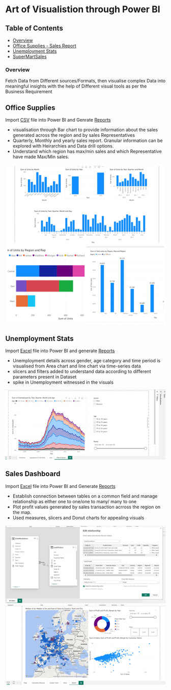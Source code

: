 
# Art of Visualistion through Power BI

## Table of Contents

* [Overview](#overview)
* [Office Supplies - Sales Report](#office-supplies)
* [Unemployment Stats](#unemployment-stats)
* [SuperMartSales](#sales-dashboard)

### Overview

Fetch Data from Different sources/Formats, then visualise complex Data into meaningful insights with the help of Different visual tools as per the Business Requirement

## Office Supplies

Import [CSV](https://github.com/varma-prasad/Power-BI-Visualization/blob/main/Datasets/P6-OfficeSupplies.csv) file into Power BI and Genrate [Reports](https://github.com/varma-prasad/Power-BI-Visualization/blob/main/OfficeSupplies.pdf)
* visualisation through Bar chart to provide information about the sales generated across the region and by sales Representatives
* Quarterly, Monthly and yearly sales report. Granular information can be explored with Heirarchies and Data drill options.
* Understand which region has max/min sales and which Representative have made Max/Min sales.


![Sales](https://raw.githubusercontent.com/varma-prasad/Power-BI-Visualization/main/Images/Sales.jpg)

## Unemployment Stats

Import [Excel](https://github.com/varma-prasad/Power-BI-Visualization/blob/main/Datasets/P6-Long-Term-Unemployment-Statistics.xlsx) file into Power BI and generate [Reports](https://github.com/varma-prasad/Power-BI-Visualization/blob/main/UnemploymentStats.pdf)
* Unemployment details across gender, age category and time period is visualised from Area chart and line chart via time-series data
* slicers and filters added to understand data according to different parameters present in Dataset
* spike in Unemployment witnessed in the visuals


![Unemployment](https://raw.githubusercontent.com/varma-prasad/Power-BI-Visualization/main/Images/Unemployment.PNG)

## Sales Dashboard 

Import [Excel](https://github.com/varma-prasad/Power-BI-Visualization/blob/main/Datasets/P6-AmazingMartEU2Geo.xlsx) file into Power BI and Generate [Reports](https://github.com/varma-prasad/Power-BI-Visualization/blob/main/Supermartsales.pdf)

* Establish connection between tables on a common field and manage relationship as either one to one/one to many/ many to one
* Plot profit values generated by sales transaction acrross the region on the map.
* Used measures, slicers and Donut charts for appealing visuals

![Multiple_tables](https://raw.githubusercontent.com/varma-prasad/Power-BI-Visualization/main/Images/Multiple_tables.PNG) 
![Sales_Dashboard](https://raw.githubusercontent.com/varma-prasad/Power-BI-Visualization/main/Images/sales_dashboard.PNG)
